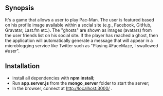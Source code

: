 ## Synopsis

It's a game that allows a user to play Pac-Man. 
The user is featured based on his profile image available within a social site (e.g., Facebook, GitHub, Gravatar, Last.fm etc.).
The "ghosts" are shown as images (avatars) from the user friends list on his social site.
If the player has reached a ghost, then the application will automatically generate a message that will appear in a microblogging service like Twitter such as "Playing #FaceMaze, I swallowed #user".


## Installation

- Install all dependencies with **npm install**;
- Run **app.server.js** from the **mongo_server** folder to start the server;
- In the browser, connect at [http://localhost:3000/]() .
